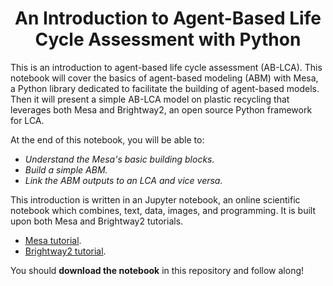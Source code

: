 # <center> An Introduction to Agent-Based Life Cycle Assessment with Python </center>

This is an introduction to agent-based life cycle assessment (AB-LCA). This notebook will cover the basics of agent-based modeling (ABM) with Mesa, a Python library dedicated to facilitate the building of agent-based models. Then it will present a simple AB-LCA model on plastic recycling that leverages both Mesa and Brightway2, an open source Python framework for LCA.

At the end of this notebook, you will be able to:

* *Understand the Mesa's basic building blocks.*
* *Build a simple ABM.*
* *Link the ABM outputs to an LCA and vice versa.*

This introduction is written in an Jupyter notebook, an online scientific notebook which combines, text, data, images, and programming. It is built upon both Mesa and Brightway2 tutorials.

* [Mesa tutorial](https://mesa.readthedocs.io/en/stable/tutorials/intro_tutorial.html).
* [Brightway2 tutorial](https://github.com/brightway-lca/brightway2/blob/master/notebooks/Getting%20Started%20with%20Brightway2.ipynb).

You should **download the notebook** in this repository and follow along!


